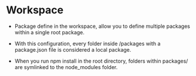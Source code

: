 # Workspace

- Package define in the workspace, allow you to define multiple packages within a single root package.
- With this configuration, every folder inside /packages with a package.json file is considered a local package.

- When you run npm install in the root directory, folders within packages/ are symlinked to the node_modules folder.
